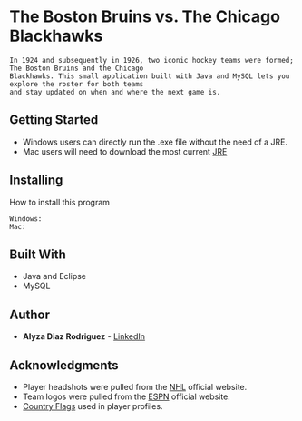 # The Boston Bruins vs. The Chicago Blackhawks
```
In 1924 and subsequently in 1926, two iconic hockey teams were formed; The Boston Bruins and the Chicago
Blackhawks. This small application built with Java and MySQL lets you explore the roster for both teams 
and stay updated on when and where the next game is.
```

## Getting Started
* Windows users can directly run the .exe file without the need of a JRE.
* Mac users will need to download the most current [JRE](http://www.docs.oracle.com/javase/9/install/installation-jdk-and-jre-macos.htm#JSJIG-GUID-2FE451B0-9572-4E38-A1A5-568B77B146DE)


## Installing
How to install this program
```
Windows:
Mac:
```

## Built With
* Java and Eclipse
* MySQL

## Author
* **Alyza Diaz Rodriguez** - [LinkedIn](http://www.linkedin.com/in/alyzadiaz)

## Acknowledgments
* Player headshots were pulled from the [NHL](http://www.nhl.com) official website.
* Team logos were pulled from the [ESPN](http://www.espn.com) official website.
* [Country Flags](http://www.countryflags.com) used in player profiles.
